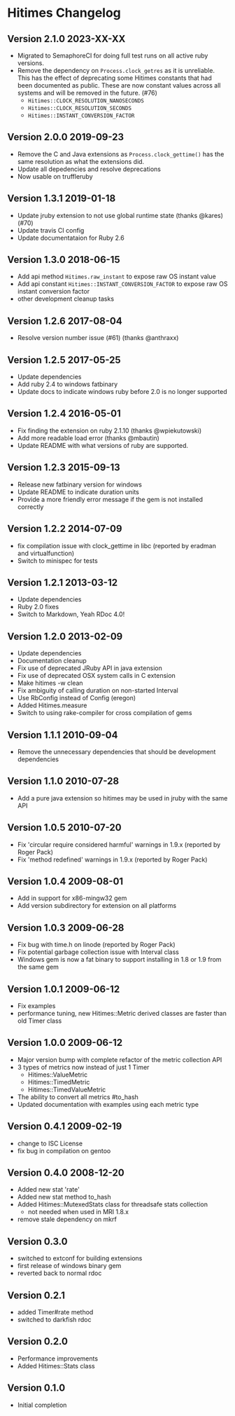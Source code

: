 # Hitimes Changelog
## Version 2.1.0 2023-XX-XX

* Migrated to SemaphoreCI for doing full test runs on all active ruby versions.
* Remove the dependency on `Process.clock_getres` as it is unreliable. This has
  the effect of deprecating some Hitimes constants that had been documented as
  public. These are now constant values across all systems and will be removed
  in the future. (#76)
  - `Hitimes::CLOCK_RESOLUTION_NANOSECONDS`
  - `Hitimes::CLOCK_RESOLUTION_SECONDS`
  - `Hitimes::INSTANT_CONVERSION_FACTOR`

## Version 2.0.0 2019-09-23

* Remove the C and Java extensions as `Process.clock_gettime()` has the same
  resolution as what the extensions did.
* Update all depedencies and resolve deprecations
* Now usable on truffleruby

## Version 1.3.1 2019-01-18

* Update jruby extension to not use global runtime state (thanks @kares) (#70)
* Update travis CI config
* Update documentataion for Ruby 2.6

## Version 1.3.0 2018-06-15

* Add api method `Hitimes.raw_instant` to expose raw OS instant value
* Add api constant `Hitimes::INSTANT_CONVERSION_FACTOR` to expose raw OS instant conversion factor
* other development cleanup tasks

## Version 1.2.6 2017-08-04

* Resolve version number issue (#61) (thanks @anthraxx)

## Version 1.2.5 2017-05-25

* Update dependencies
* Add ruby 2.4 to windows fatbinary
* Update docs to indicate windows ruby before 2.0 is no longer supported

## Version 1.2.4 2016-05-01

* Fix finding the extension on ruby 2.1.10 (thanks @wpiekutowski)
* Add more readable load error (thanks @mbautin)
* Update README with what versions of ruby are supported.

## Version 1.2.3 2015-09-13

* Release new fatbinary version for windows
* Update README to indicate duration units
* Provide a more friendly error message if the gem is not installed correctly

## Version 1.2.2 2014-07-09

* fix compilation issue with clock_gettime in libc (reported by eradman and virtualfunction)
* Switch to minispec for tests

## Version 1.2.1 2013-03-12

* Update dependencies
* Ruby 2.0 fixes
* Switch to Markdown, Yeah RDoc 4.0!

## Version 1.2.0 2013-02-09

* Update dependencies
* Documentation cleanup
* Fix use of deprecated JRuby API in java extension
* Fix use of deprecated OSX system calls in C extension
* Make hitimes -w clean
* Fix ambiguity of calling duration on non-started Interval
* Use RbConfig instead of Config (eregon)
* Added Hitimes.measure
* Switch to using rake-compiler for cross compilation of gems

## Version 1.1.1 2010-09-04

* Remove the unnecessary dependencies that should be development dependencies

## Version 1.1.0 2010-07-28

* Add a pure java extension so hitimes may be used in jruby with the same API

## Version 1.0.5 2010-07-20

* Fix 'circular require considered harmful' warnings in 1.9.x (reported by Roger Pack)
* Fix 'method redefined' warnings in 1.9.x (reported by Roger Pack)

## Version 1.0.4 2009-08-01

* Add in support for x86-mingw32 gem
* Add version subdirectory for extension on all platforms

## Version 1.0.3 2009-06-28

* Fix bug with time.h on linode (reported by Roger Pack)
* Fix potential garbage collection issue with Interval class
* Windows gem is now a fat binary to support installing in 1.8 or 1.9 from the
  same gem

## Version 1.0.1 2009-06-12

* Fix examples
* performance tuning, new Hitimes::Metric derived classes are faster than old Timer class

## Version 1.0.0 2009-06-12

* Major version bump with complete refactor of the metric collection API
* 3 types of metrics now instead of just 1 Timer
    * Hitimes::ValueMetric
    * Hitimes::TimedMetric
    * Hitimes::TimedValueMetric
* The ability to convert all metrics #to_hash
* Updated documentation with examples using each metric type

## Version 0.4.1 2009-02-19

* change to ISC License
* fix bug in compilation on gentoo

## Version 0.4.0 2008-12-20

* Added new stat 'rate'
* Added new stat method to_hash
* Added Hitimes::MutexedStats class for threadsafe stats collection
    - not needed when used in MRI 1.8.x
* remove stale dependency on mkrf

## Version 0.3.0

* switched to extconf for building extensions
* first release of windows binary gem
* reverted back to normal rdoc

## Version 0.2.1

* added Timer#rate method
* switched to darkfish rdoc

## Version 0.2.0

* Performance improvements
* Added Hitimes::Stats class

## Version 0.1.0

* Initial completion
